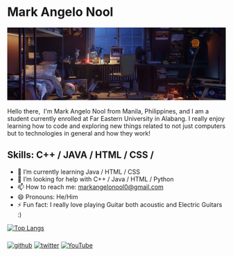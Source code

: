 # Mark Angelo Nool
![Computer Science Student @ FEU Alabang](https://github.com/NoolAngelo/NoolAngelo/blob/main/AngeloBanner.png)

Hello there, 
I'm Mark Angelo Nool from Manila, Philippines, and I am a student currently enrolled at Far Eastern University in Alabang. I really enjoy learning how to code and exploring new things related to not just computers but to technologies in general and how they work!

## Skills: C++ / JAVA / HTML / CSS / 

- 🌱 I’m currently learning Java / HTML / CSS 
- 🤔 I’m looking for help with C++ / Java / HTML / Python 
- 📫 How to reach me: markangelonool0@gmail.com 
- 😄 Pronouns: He/Him 
- ⚡ Fun fact: I really love playing Guitar both acoustic and Electric Guitars :) 

[![Top Langs](https://github-readme-stats.vercel.app/api/top-langs/?username=NoolAngelo)](https://github.com/anuraghazra/github-readme-stats)

###
[<img src='https://cdn.jsdelivr.net/npm/simple-icons@3.0.1/icons/github.svg' alt='github' height='40'>](https://github.com/NoolAngelo)  [<img src='https://cdn.jsdelivr.net/npm/simple-icons@3.0.1/icons/twitter.svg' alt='twitter' height='40'>](https://twitter.com/@NoolAngelo)  [<img src='https://cdn.jsdelivr.net/npm/simple-icons@3.0.1/icons/youtube.svg' alt='YouTube' height='40'>](https://www.youtube.com/channel/@setsunaPH) 
